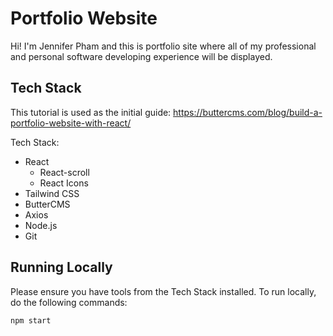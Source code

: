 # Portfolio Website

Hi! I'm Jennifer Pham and this is portfolio site where all of my professional and personal software developing experience will be displayed. 

## Tech Stack
This tutorial is used as the initial guide: https://buttercms.com/blog/build-a-portfolio-website-with-react/

Tech Stack:
- React
    - React-scroll
    - React Icons
- Tailwind CSS
- ButterCMS
- Axios
- Node.js
- Git

## Running Locally
Please ensure you have tools from the Tech Stack installed. To run locally, do the following commands:

``` 
npm start
``` 